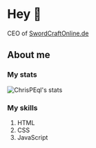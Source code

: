 # Hey 👋

CEO of [SwordCraftOnline.de]

## About me

### My stats

<img aligin="left" alt="ChrisPEql's stats" src="https://github-readme-stats.vercel.app/api?username=ChrisPEql&show_icons=true&theme=dark&hide_border=true">

### My skills

1. HTML
2. CSS
3. JavaScript


[SwordCraftOnline.de]: https://swordcraftonline.de
